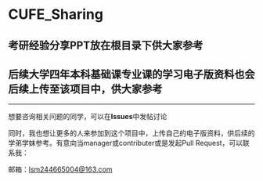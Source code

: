 # CUFE_Sharing

## 考研经验分享PPT放在根目录下供大家参考

## 后续大学四年本科基础课专业课的学习电子版资料也会后续上传至该项目中，供大家参考

--------------------

想要咨询相关问题的同学，可以在**Issues**中发帖讨论

同时，我也想让更多的人来参加到这个项目中，上传自己的电子版资料，供后续的学弟学妹参考。有意向当manager或contributer或是发起Pull Request，可以联系我：

邮箱：lsm244665004@163.com
